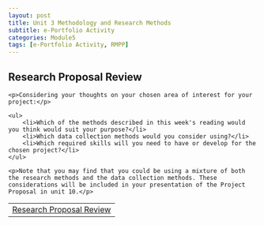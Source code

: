 ```yaml
---
layout: post
title: Unit 3 Methodology and Research Methods
subtitle: e-Portfolio Activity
categories: Module5
tags: [e-Portfolio Activity, RMPP]
---
```

<html lang="en">

<body>

 <h2>Research Proposal Review</h2>
    
    <p>Considering your thoughts on your chosen area of interest for your project:</p>
    
    <ul>
        <li>Which of the methods described in this week's reading would you think would suit your purpose?</li>
        <li>Which data collection methods would you consider using?</li>
        <li>Which required skills will you need to have or develop for the chosen project?</li> 
    </ul>
    
    <p>Note that you may find that you could be using a mixture of both the research methods and the data collection methods. These considerations will be included in your presentation of the Project Proposal in unit 10.</p>

<table>
    <tr>
      <td> <a href="../../../../artefacts/RMPP-Unit03-e-Portfolio Activity.pdf" target="_blank" class="button large">Research Proposal Review</a></td> 
    </tr>
</table>

</body>
</html>


